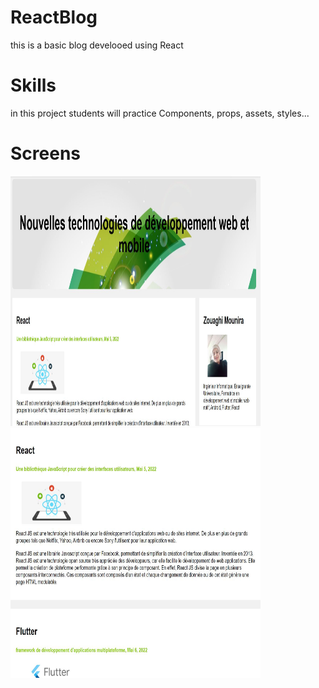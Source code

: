 # ReactBlog
this is a basic blog develooed using React  
# Skills 
in this project students will practice Components, props, assets, styles...
# Screens
<img src="https://github.com/mouniraz/ReactBlog/blob/main/mockupblog/Main.JPG" width="400" height="400" /> 
<img src="https://github.com/mouniraz/ReactBlog/blob/main/mockupblog/Articles.JPG" width="400" height="400" />  
